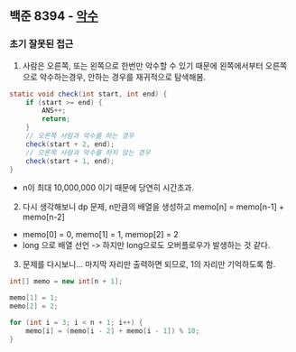 ## 백준 8394 - [악수](https://www.acmicpc.net/problem/8394)

### 초기 잘못된 접근

1. 사람은 오른쪽, 또는 왼쪽으로 한번만 악수할 수 있기 때문에 왼쪽에서부터 오른쪽으로 악수하는경우, 안하는 경우를 재귀적으로 탐색해봄.
~~~JAVA
static void check(int start, int end) {
    if (start >= end) {
        ANS++;
        return;
    }
    // 오른쪽 사람과 악수를 하는 경우
    check(start + 2, end);
    // 으론쪽 사람과 악수를 하지 않는 경우
    check(start + 1, end);
}
~~~

- n이 최대 10,000,000 이기 때문에 당연히 시간초과.

2. 다시 생각해보니 dp 문제, n만큼의 배열을 생성하고 memo[n] = memo[n-1] + memo[n-2]
- memo[0] = 0, memo[1] = 1, memop[2] = 2
- long 으로 배열 선언 -> 하지만 long으로도 오버플로우가 발생하는 것 같다.

3. 문제를 다시보니... 마지막 자리만 출력하면 되므로, 1의 자리만 기억하도록 함.

~~~JAVA
int[] memo = new int[n + 1];

memo[1] = 1;
memo[2] = 2;

for (int i = 3; i < n + 1; i++) {
    memo[i] = (memo[i - 2] + memo[i - 1]) % 10;
}
~~~